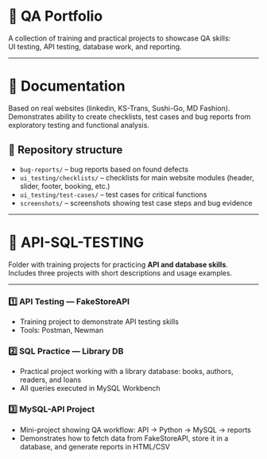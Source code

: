# 🧪 QA Portfolio

A collection of training and practical projects to showcase QA skills:  
UI testing, API testing, database work, and reporting.

---

# 📝 Documentation

Based on real websites (linkedin, KS-Trans, Sushi-Go, MD Fashion).
Demonstrates ability to create checklists, test cases and bug reports from exploratory testing and functional analysis.

## 📂 Repository structure
- `bug-reports/` – bug reports based on found defects  
- `ui_testing/checklists/` – checklists for main website modules (header, slider, footer, booking, etc.)  
- `ui_testing/test-cases/` – test cases for critical functions  
- `screenshots/` – screenshots showing test case steps and bug evidence  

---

# 🧪 API-SQL-TESTING

Folder with training projects for practicing **API and database skills**.  
Includes three projects with short descriptions and usage examples.

---

### 1️⃣ API Testing — FakeStoreAPI
- Training project to demonstrate API testing skills  
- Tools: Postman, Newman  

### 2️⃣ SQL Practice — Library DB
- Practical project working with a library database: books, authors, readers, and loans  
- All queries executed in MySQL Workbench  

### 3️⃣ MySQL-API Project
- Mini-project showing QA workflow: API → Python → MySQL → reports  
- Demonstrates how to fetch data from FakeStoreAPI, store it in a database, and generate reports in HTML/CSV  






